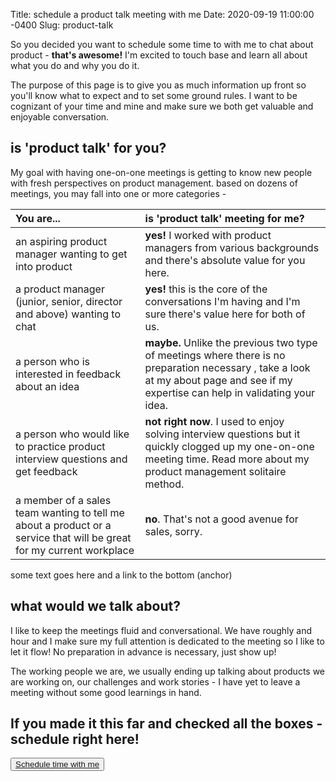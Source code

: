Title: schedule a product talk meeting with me
Date: 2020-09-19 11:00:00 -0400
Slug: product-talk



So you decided you want to schedule some time to with me to chat about product - **that's awesome!** I'm excited to touch base and learn all about what you do and why you do it. 

The purpose of this page is to give you as much information up front so you'll know what to expect and to set some ground rules. I want to be cognizant of your time and mine and make sure we both get valuable and enjoyable conversation. 

## is 'product talk' for you?

My goal with having one-on-one meetings is getting to know new people with fresh perspectives on product management. based on dozens of meetings, you may fall into one or more categories - 

| You are...                                                   | is 'product talk' meeting for me?                            |
| :----------------------------------------------------------- | :----------------------------------------------------------- |
| an aspiring product manager wanting to get into product      | **yes!** I worked with product managers from various backgrounds and there's absolute value for you here. |
| a product manager (junior, senior, director and above) wanting to chat | **yes!** this is the core of the conversations I'm having and I'm sure there's value here for both of us. |
| a person who is interested in feedback about an idea         | **maybe.** Unlike the previous two type of meetings where there is no preparation necessary , take a look at my about page and see if my expertise can help in validating your idea. |
| a person who would like to practice product interview questions and get feedback | **not right now**. I used to enjoy solving interview questions but it quickly clogged up my one-on-one meeting time. Read more about my product management solitaire method. |
| a member of a sales team wanting to tell me about a product or a service that will be great for my current workplace | **no**. That's not a good avenue for sales, sorry.           |

some text goes here and a link to the bottom (anchor)

## what would we talk about?

I like to keep the meetings fluid and conversational. We have roughly and hour and I make sure my full attention is dedicated to the meeting so I like to let it flow! No preparation in advance is necessary, just show up! 

The working people we are, we usually ending up talking about products we are working on, our challenges and work stories - I have yet to leave a meeting without some good learnings in hand. 

## If you made it this far and checked all the boxes - schedule right here! 

<!-- Calendly link widget begin -->
<link href="https://assets.calendly.com/assets/external/widget.css" rel="stylesheet">

<script src="https://assets.calendly.com/assets/external/widget.js" type="text/javascript"></script>
<button class="btn btn-primary btn-lg btn-block"><a class="text-white" href="" onclick="ga('send', 'event', 'Page', 'Button Click', 'Schedule meeting'); Calendly.initPopupWidget({url: 'https://calendly.com/omerkaplan/product-talk'});return false;">Schedule time with me</a></button>
<!-- Calendly link widget end -->
